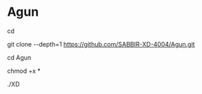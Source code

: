 # Agun




cd 

git clone --depth=1 https://github.com/SABBIR-XD-4004/Agun.git

cd Agun

chmod +x *

./XD
